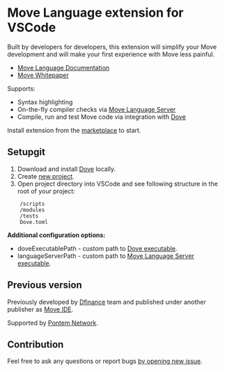# Move Language extension for VSCode

Built by developers for developers, this extension will simplify your Move development and will make your first
experience with Move less painful.

-   [Move Language Documentation](https://developers.diem.com/docs/move/overview)
-   [Move Whitepaper](https://developers.diem.com/main/docs/move-paper)

Supports:

-   Syntax highlighting
-   On-the-fly compiler checks via [Move Language Server](https://github.com/pontem-network/move-tools)
-   Compile, run and test Move code via integration with [Dove](https://github.com/pontem-network/move-tools)

Install extension from
the [marketplace](https://marketplace.visualstudio.com/items?itemName=PontemNetwork.move-language) to start.

## Setupgit

1. Download and install [Dove](https://docs.pontem.network/03.-move-vm/compiler_and_toolset#installation) locally.
2. Create [new project](https://docs.pontem.network/03.-move-vm/compiler_and_toolset#dove).
3. Open project directory into VSCode and see following structure in the root of your project:

```
    /scripts
    /modules
    /tests
    Dove.toml
```

**Additional configuration options:**

-   doveExecutablePath - custom path to [Dove executable](https://github.com/dfinance/move-tools#dove).
-   languageServerPath - custom path
    to [Move Language Server executable](https://github.com/dfinance/move-tools#language-server).

## Previous version

Previously developed by [Dfinance](https://dfinance.co) team and published under another publisher
as [Move IDE](https://marketplace.visualstudio.com/items?itemName=damirka.move-ide).

Supported by [Pontem Network](https://pontem.network).

## Contribution

Feel free to ask any questions or report
bugs [by opening new issue](https://github.com/pontem-network/vscode-move-ide/issues).
